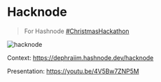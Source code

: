 # Hacknode

> For Hashnode [#ChristmasHackathon](https://hashnode.com/n/christmashackathon)

![hacknode](https://cdn.hashnode.com/res/hashnode/image/upload/v1609173656752/LZYZyVHso.png?w=1600&h=840&fit=crop&crop=entropy&auto=compress)

Context: https://dephraiim.hashnode.dev/hacknode

Presentation: https://youtu.be/4V5Bw7ZNP5M

